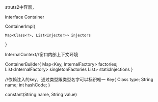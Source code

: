 struts2中容器，

interface Container

ContainerImpl{

    Map<Class<?>, List<Injector>> injectors

}

InternalContext//窗口内部上下文环境

ContainerBuilder{
    Map<Key<?>, InternalFactory<?>> factories;
    List<InternalFactory<?>> singletonFactories
    List<Class<?>> staticInjections
}


//依赖注入的key，通过类型跟类型名字可以标识唯一
Key<T>{
    Class<T> type;
    String name;
    int hashCode;
}

constant(String name, String value)
